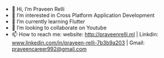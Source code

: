 - 👋 Hi, I’m Praveen Relli
- 👀 I’m interested in Cross Platform Application Development
- 🌱 I’m currently learning Flutter
- 💞️ I’m looking to collaborate on Youtube
- 📫 How to reach me: website: http://praveenrelli.ml | Linkdin: www.linkedin.com/in/praveen-relli-7b3b9a203 | Gmail: praveencareer992@gmail.com

